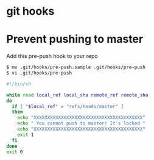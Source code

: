 # git hooks

# Prevent pushing to master

Add this pre-push hook to your repo

```bash
$ mv .git/hooks/pre-push.sample .git/hooks/pre-push
$ vi .git/hooks/pre-push
```

```bash
#!/bin/sh

while read local_ref local_sha remote_ref remote_sha
do
  if [ "$local_ref" = "refs/heads/master" ]
  then
    echo "XXXXXXXXXXXXXXXXXXXXXXXXXXXXXXXXXXXXXXXX"
    echo " You cannot push to master! It's locked "
    echo "XXXXXXXXXXXXXXXXXXXXXXXXXXXXXXXXXXXXXXXX"
    exit 1
  fi
done
exit 0
```

